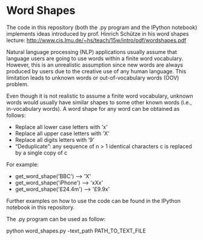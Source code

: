 # Word Shapes

The code in this  repository (both the .py program and the IPython notebook) implements ideas introduced by prof. Hinrich Schütze in his word shapes lecture:
http://www.cis.lmu.de/~hs/teach/15w/intro/pdf/wordshapes.pdf  

Natural language processing (NLP) applications usually assume that language users are going to use words within a finite word vocabulary. However, this is an unrealistic assumption since new words are always produced by users due to the creative use of any human language. This limitation leads to unknown words or out-of-vocabulary words (OOV) problem.   

Even though it is not realistic to assume a finite word vocabulary, unknown words would usually have similar shapes to some other known words (i.e., in-vocabulary words). A word shape for any word can be obtained as follows:

- Replace all lower case letters with ’x’
- Replace all upper case letters with ’X’
- Replace all digits letters with ’9’
- “Deduplicate”: any sequence of n > 1 identical characters c is replaced by a single copy of c

For example:
- get_word_shape('BBC') --> 'X'
- get_word_shape('iPhone') --> 'xXx'
- get_word_shape('£24.4m') --> '£9.9x'

Further examples on how to use the code can be found in the IPython notebook in this repository. 
 
The .py program can be used as follow: 

python word_shapes.py -text_path PATH_TO_TEXT_FILE